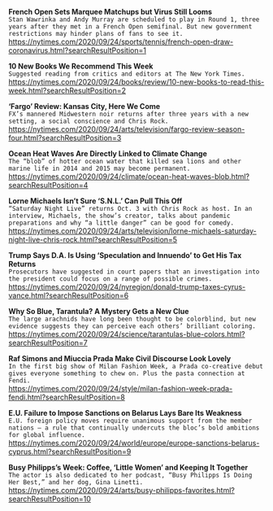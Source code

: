 **French Open Sets Marquee Matchups but Virus Still Looms**\
`Stan Wawrinka and Andy Murray are scheduled to play in Round 1, three years after they met in a French Open semifinal. But new government restrictions may hinder plans of fans to see it.`\
https://nytimes.com/2020/09/24/sports/tennis/french-open-draw-coronavirus.html?searchResultPosition=1

**10 New Books We Recommend This Week**\
`Suggested reading from critics and editors at The New York Times.`\
https://nytimes.com/2020/09/24/books/review/10-new-books-to-read-this-week.html?searchResultPosition=2

**‘Fargo’ Review: Kansas City, Here We Come**\
`FX’s mannered Midwestern noir returns after three years with a new setting, a social conscience and Chris Rock.`\
https://nytimes.com/2020/09/24/arts/television/fargo-review-season-four.html?searchResultPosition=3

**Ocean Heat Waves Are Directly Linked to Climate Change**\
`The “blob” of hotter ocean water that killed sea lions and other marine life in 2014 and 2015 may become permanent.`\
https://nytimes.com/2020/09/24/climate/ocean-heat-waves-blob.html?searchResultPosition=4

**Lorne Michaels Isn’t Sure ‘S.N.L.’ Can Pull This Off**\
`“Saturday Night Live” returns Oct. 3 with Chris Rock as host. In an interview, Michaels, the show’s creator, talks about pandemic preparations and why “a little danger” can be good for comedy.`\
https://nytimes.com/2020/09/24/arts/television/lorne-michaels-saturday-night-live-chris-rock.html?searchResultPosition=5

**Trump Says D.A. Is Using ‘Speculation and Innuendo’ to Get His Tax Returns**\
`Prosecutors have suggested in court papers that an investigation into the president could focus on a range of possible crimes.`\
https://nytimes.com/2020/09/24/nyregion/donald-trump-taxes-cyrus-vance.html?searchResultPosition=6

**Why So Blue, Tarantula? A Mystery Gets a New Clue**\
`The large arachnids have long been thought to be colorblind, but new evidence suggests they can perceive each others’ brilliant coloring.`\
https://nytimes.com/2020/09/24/science/tarantulas-blue-colors.html?searchResultPosition=7

**Raf Simons and Miuccia Prada Make Civil Discourse Look Lovely**\
`In the first big show of Milan Fashion Week, a Prada co-creative debut gives everyone something to chew on. Plus the pasta connection at Fendi.`\
https://nytimes.com/2020/09/24/style/milan-fashion-week-prada-fendi.html?searchResultPosition=8

**E.U. Failure to Impose Sanctions on Belarus Lays Bare Its Weakness**\
`E.U. foreign policy moves require unanimous support from the member nations — a rule that continually undercuts the bloc’s bold ambitions for global influence.`\
https://nytimes.com/2020/09/24/world/europe/europe-sanctions-belarus-cyprus.html?searchResultPosition=9

**Busy Philipps’s Week: Coffee, ‘Little Women’ and Keeping It Together**\
`The actor is also dedicated to her podcast, “Busy Philipps Is Doing Her Best,” and her dog, Gina Linetti.`\
https://nytimes.com/2020/09/24/arts/busy-philipps-favorites.html?searchResultPosition=10

